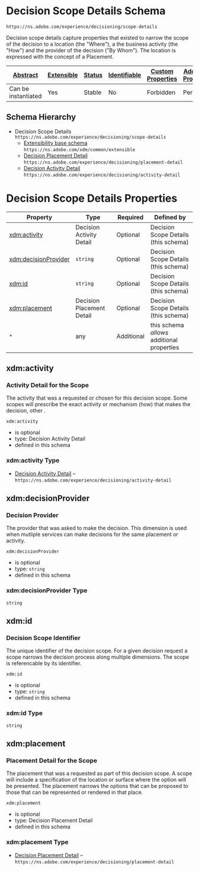 
# Decision Scope Details Schema

```
https://ns.adobe.com/experience/decisioning/scope-details
```

Decision scope details capture properties that existed to narrow the scope of the decision to a location (the "Where"), a the business activity (the "How") and the provider of the decision ("By Whom"). The location is expressed with the concept of a Placement.

| [Abstract](../../../../abstract.md) | [Extensible](../../../../extensions.md) | [Status](../../../../status.md) | [Identifiable](../../../../id.md) | [Custom Properties](../../../../extensions.md) | [Additional Properties](../../../../extensions.md) | Defined In |
|-------------------------------------|-----------------------------------------|---------------------------------|-----------------------------------|------------------------------------------------|----------------------------------------------------|------------|
| Can be instantiated | Yes | Stable | No | Forbidden | Permitted | [adobe/experience/decisioning/scope-details.schema.json](adobe/experience/decisioning/scope-details.schema.json) |
## Schema Hierarchy

* Decision Scope Details `https://ns.adobe.com/experience/decisioning/scope-details`
  * [Extensibility base schema](../../../datatypes/extensible.schema.md) `https://ns.adobe.com/xdm/common/extensible`
  * [Decision Placement Detail](placement-detail.schema.md) `https://ns.adobe.com/experience/decisioning/placement-detail`
  * [Decision Activity Detail](activity-detail.schema.md) `https://ns.adobe.com/experience/decisioning/activity-detail`


# Decision Scope Details Properties

| Property | Type | Required | Defined by |
|----------|------|----------|------------|
| [xdm:activity](#xdmactivity) | Decision Activity Detail | Optional | Decision Scope Details (this schema) |
| [xdm:decisionProvider](#xdmdecisionprovider) | `string` | Optional | Decision Scope Details (this schema) |
| [xdm:id](#xdmid) | `string` | Optional | Decision Scope Details (this schema) |
| [xdm:placement](#xdmplacement) | Decision Placement Detail | Optional | Decision Scope Details (this schema) |
| `*` | any | Additional | this schema *allows* additional properties |

## xdm:activity
### Activity Detail for the Scope

The activity that was a requested or chosen for this decision scope. Some scopes will prescribe the exact activity or mechanism (how) that makes the decision, other .

`xdm:activity`
* is optional
* type: Decision Activity Detail
* defined in this schema

### xdm:activity Type


* [Decision Activity Detail](activity-detail.schema.md) – `https://ns.adobe.com/experience/decisioning/activity-detail`





## xdm:decisionProvider
### Decision Provider

The provider that was asked to make the decision. This dimension is used when mutliple services can make decisions for the same placement or activity.

`xdm:decisionProvider`
* is optional
* type: `string`
* defined in this schema

### xdm:decisionProvider Type


`string`






## xdm:id
### Decision Scope Identifier

The unique identifier of the decision scope. For a given decision request a scope narrows the decision process along multiple dimensions. The scope is referencable by its identifier.

`xdm:id`
* is optional
* type: `string`
* defined in this schema

### xdm:id Type


`string`






## xdm:placement
### Placement Detail for the Scope

The placement that was a requested as part of this decision scope. A scope will include a specification of the location or surface where the option will be presented. The placement narrows the options that can be proposed to those that can be represented or rendered in that place.

`xdm:placement`
* is optional
* type: Decision Placement Detail
* defined in this schema

### xdm:placement Type


* [Decision Placement Detail](placement-detail.schema.md) – `https://ns.adobe.com/experience/decisioning/placement-detail`




